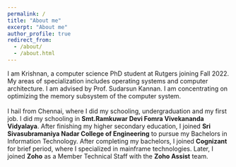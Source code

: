```yaml
---
permalink: /
title: "About me"
excerpt: "About me"
author_profile: true
redirect_from: 
  - /about/
  - /about.html
---
```


I am Krishnan, a computer science PhD student at Rutgers joining Fall 2022. My areas of specialization includes operating systems and computer architecture. I am advised by Prof. Sudarsun Kannan. I am concentrating on optimizing the memory subsystem of the computer system.
<br>
<br>
I hail from Chennai, where I did my schooling, undergraduation and my first job. I did my schooling in <b>Smt.Ramkuwar Devi Fomra Vivekananda Vidyalaya</b>. After finishing my higher secondary education, I joined <b>Sri Sivasubramaniya Nadar College of Engineering</b> to pursue my Bachelors in Information Technology. After completing my bachelors, I joined <b>Cognizant</b> for brief period, where I specialized in mainframe technologies. Later, I joined <b>Zoho</b> as a Member Technical Staff with the <b>Zoho Assist</b> team.
